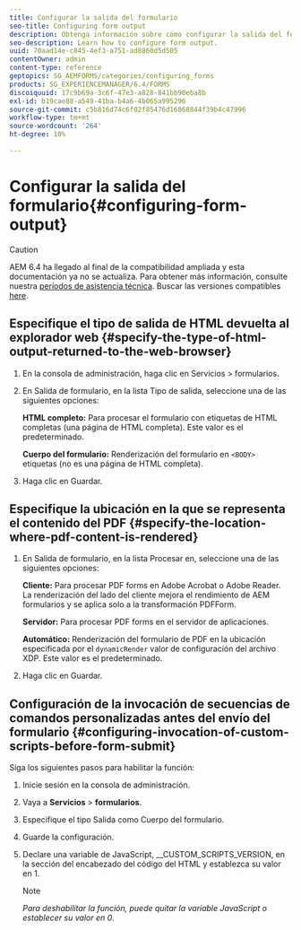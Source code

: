 ```yaml
---
title: Configurar la salida del formulario
seo-title: Configuring form output
description: Obtenga información sobre cómo configurar la salida del formulario.
seo-description: Learn how to configure form output.
uuid: 70aad14e-c845-4ef3-a751-ad8860d5d505
contentOwner: admin
content-type: reference
geptopics: SG_AEMFORMS/categories/configuring_forms
products: SG_EXPERIENCEMANAGER/6.4/FORMS
discoiquuid: 17c9b69a-3c6f-47e3-a828-841bb90eba8b
exl-id: b19cae88-a549-41ba-b4a6-4b065a995296
source-git-commit: c5b816d74c6f02f85476d16868844f39b4c47996
workflow-type: tm+mt
source-wordcount: '264'
ht-degree: 10%

---
```


# Configurar la salida del formulario{#configuring-form-output}

>[!CAUTION]
>
>AEM 6.4 ha llegado al final de la compatibilidad ampliada y esta documentación ya no se actualiza. Para obtener más información, consulte nuestra [períodos de asistencia técnica](https://helpx.adobe.com/es/support/programs/eol-matrix.html). Buscar las versiones compatibles [here](https://experienceleague.adobe.com/docs/).

## Especifique el tipo de salida de HTML devuelta al explorador web {#specify-the-type-of-html-output-returned-to-the-web-browser}

1. En la consola de administración, haga clic en Servicios > formularios.
1. En Salida de formulario, en la lista Tipo de salida, seleccione una de las siguientes opciones:

   **HTML completo:** Para procesar el formulario con etiquetas de HTML completas (una página de HTML completa). Este valor es el predeterminado.

   **Cuerpo del formulario:** Renderización del formulario en `<BODY>` etiquetas (no es una página de HTML completa).

1. Haga clic en Guardar.

## Especifique la ubicación en la que se representa el contenido del PDF {#specify-the-location-where-pdf-content-is-rendered}

1. En Salida de formulario, en la lista Procesar en, seleccione una de las siguientes opciones:

   **Cliente:** Para procesar PDF forms en Adobe Acrobat o Adobe Reader. La renderización del lado del cliente mejora el rendimiento de AEM formularios y se aplica solo a la transformación PDFForm.

   **Servidor:** Para procesar PDF forms en el servidor de aplicaciones.

   **Automático:** Renderización del formulario de PDF en la ubicación especificada por el `dynamicRender` valor de configuración del archivo XDP. Este valor es el predeterminado.

1. Haga clic en Guardar.

## Configuración de la invocación de secuencias de comandos personalizadas antes del envío del formulario {#configuring-invocation-of-custom-scripts-before-form-submit}

Siga los siguientes pasos para habilitar la función:

1. Inicie sesión en la consola de administración.
1. Vaya a **Servicios** > **formularios**.
1. Especifique el tipo Salida como Cuerpo del formulario.
1. Guarde la configuración.
1. Declare una variable de JavaScript, __CUSTOM_SCRIPTS_VERSION, en la sección del encabezado del código del HTML y establezca su valor en 1.

   >[!NOTE]
   >
   >*Para deshabilitar la función, puede quitar la variable JavaScript o establecer su valor en 0.*
